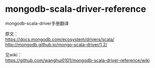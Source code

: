 # mongodb-scala-driver-reference
mongodb-scala-driver手册翻译

原文：  
https://docs.mongodb.com/ecosystem/drivers/scala/  
http://mongodb.github.io/mongo-scala-driver/1.2/

见wiki：  
https://github.com/wanghui0101/mongodb-scala-driver-reference/wiki
